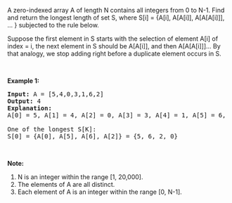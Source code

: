 <div><p>A zero-indexed array A of length N contains all integers from 0 to N-1. Find and return the longest length of set S, where S[i] = {A[i], A[A[i]], A[A[A[i]]], ... } subjected to the rule below.</p>

<p>Suppose the first element in S starts with the selection of element A[i] of index = i, the next element in S should be A[A[i]], and then A[A[A[i]]]… By that analogy, we stop adding right before a duplicate element occurs in S.</p>

<p>&nbsp;</p>

<p><b>Example 1:</b></p>

<pre><b>Input:</b> A = [5,4,0,3,1,6,2]
<b>Output:</b> 4
<b>Explanation:</b> 
A[0] = 5, A[1] = 4, A[2] = 0, A[3] = 3, A[4] = 1, A[5] = 6, A[6] = 2.

One of the longest S[K]:
S[0] = {A[0], A[5], A[6], A[2]} = {5, 6, 2, 0}
</pre>

<p>&nbsp;</p>

<p><b>Note:</b></p>

<ol>
	<li>N is an integer within the range [1, 20,000].</li>
	<li>The elements of A are all distinct.</li>
	<li>Each element of A is an integer within the range [0, N-1].</li>
</ol>
</div>